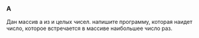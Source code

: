### A

Дан массив а из и целых чисел. напишите программу, которая наидет число, которое встречается в массиве наибольшее число раз.
